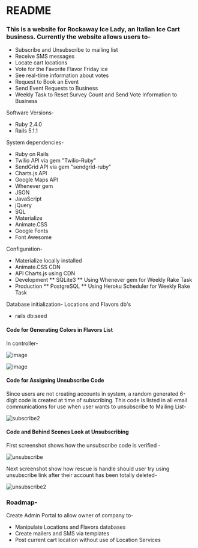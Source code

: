 # README

### This is a website for Rockaway Ice Lady, an Italian Ice Cart business.  Currently the website allows users to-
* Subscribe and Unsubscribe to mailing list
* Receive SMS messages
* Locate cart locations
* Vote for the Favorite Flavor Friday ice
* See real-time information about votes
* Request to Book an Event
* Send Event Requests to Business
* Weekly Task to Reset Survey Count and Send Vote Information to Business

Software Versions-
* Ruby 2.4.0
* Rails 5.1.1

System dependencies-
* Ruby on Rails
* Twilio API via gem "Twilio-Ruby"
* SendGrid API via gem "sendgrid-ruby"
* Charts.js API
* Google Maps API
* Whenever gem
* JSON
* JavaScript
* jQuery
* SQL
* Materialize
* Animate.CSS
* Google Fonts
* Font Awesome

Configuration-
* Materialize locally installed
* Animate.CSS CDN
* API Charts.js using CDN
* Development
** SQLite3
** Using Whenever gem for Weekly Rake Task
* Production
** PostgreSQL
** Using Heroku Scheduler for Weekly Rake Task

Database initialization-
Locations and Flavors db's 
* rails db:seed

#### Code for Generating Colors in Flavors List
In controller-

![image](https://cloud.githubusercontent.com/assets/26287145/26642823/38155e32-45fd-11e7-9909-0c0dcd6b64fa.png)


![image](https://cloud.githubusercontent.com/assets/26287145/26642082/81ffda20-45fa-11e7-8377-f66575bf04d5.png)

####  Code for Assigning Unsubscribe Code

Since users are not creating accounts in system, a random generated 6-digit code is created at time of subscribing.  This code is listed in all email communications for use when user wants to unsubscribe to Mailing List-

![subscribe2](https://user-images.githubusercontent.com/26287145/27047015-8f5fd00c-4f74-11e7-9b22-2ae6da4d4b02.png)

####  Code and Behind Scenes Look at Unsubscribing

First screenshot shows how the unsubscribe code is verified -

![unsubscribe](https://user-images.githubusercontent.com/26287145/27047022-99369fe8-4f74-11e7-8e59-e7228a82032f.png)

Next screenshot show how rescue is handle should user try using unsubscribe link after their account has been totally deleted-

![unsubscribe2](https://user-images.githubusercontent.com/26287145/27047020-957b1672-4f74-11e7-85ec-63bba7328c6e.png)


### Roadmap-
Create Admin Portal to allow owner of company to-
* Manipulate Locations and Flavors databases
* Create mailers and SMS via templates
* Post current cart location without use of Location Services
